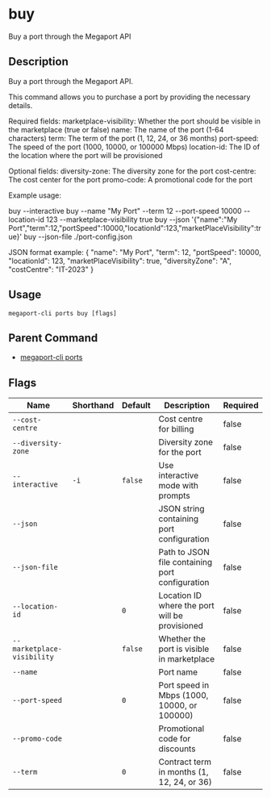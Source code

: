 # buy

Buy a port through the Megaport API

## Description

Buy a port through the Megaport API.

This command allows you to purchase a port by providing the necessary details.

Required fields:
marketplace-visibility: Whether the port should be visible in the marketplace (true or false)
name: The name of the port (1-64 characters)
term: The term of the port (1, 12, 24, or 36 months)
port-speed: The speed of the port (1000, 10000, or 100000 Mbps)
location-id: The ID of the location where the port will be provisioned

Optional fields:
diversity-zone: The diversity zone for the port
cost-centre: The cost center for the port
promo-code: A promotional code for the port

Example usage:

buy --interactive
buy --name "My Port" --term 12 --port-speed 10000 --location-id 123 --marketplace-visibility true
buy --json '{"name":"My Port","term":12,"portSpeed":10000,"locationId":123,"marketPlaceVisibility":true}'
buy --json-file ./port-config.json

JSON format example:
{
"name": "My Port",
"term": 12,
"portSpeed": 10000,
"locationId": 123,
"marketPlaceVisibility": true,
"diversityZone": "A",
"costCentre": "IT-2023"
}



## Usage

```
megaport-cli ports buy [flags]
```



## Parent Command

* [megaport-cli ports](megaport-cli_ports.md)




## Flags

| Name | Shorthand | Default | Description | Required |
|------|-----------|---------|-------------|----------|
| `--cost-centre` |  |  | Cost centre for billing | false |
| `--diversity-zone` |  |  | Diversity zone for the port | false |
| `--interactive` | `-i` | `false` | Use interactive mode with prompts | false |
| `--json` |  |  | JSON string containing port configuration | false |
| `--json-file` |  |  | Path to JSON file containing port configuration | false |
| `--location-id` |  | `0` | Location ID where the port will be provisioned | false |
| `--marketplace-visibility` |  | `false` | Whether the port is visible in marketplace | false |
| `--name` |  |  | Port name | false |
| `--port-speed` |  | `0` | Port speed in Mbps (1000, 10000, or 100000) | false |
| `--promo-code` |  |  | Promotional code for discounts | false |
| `--term` |  | `0` | Contract term in months (1, 12, 24, or 36) | false |



